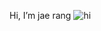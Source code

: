 Hi, I’m jae rang ![hi](https://user-images.githubusercontent.com/81936905/115032874-c6449100-9f04-11eb-822c-e8b369593410.gif)
